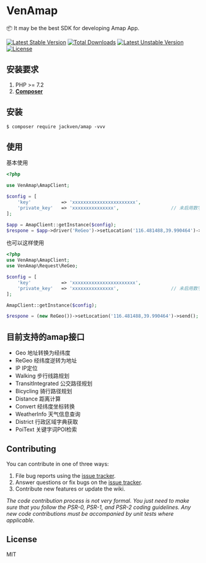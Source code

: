 <h1 >VenAmap</h1>

<p>📦 It may be the best SDK for developing Amap App.</p>

[![Latest Stable Version](https://poser.pugx.org/jackven/amap/v)](//packagist.org/packages/jackven/amap) [![Total Downloads](https://poser.pugx.org/jackven/amap/downloads)](//packagist.org/packages/jackven/amap) [![Latest Unstable Version](https://poser.pugx.org/jackven/amap/v/unstable)](//packagist.org/packages/jackven/amap) [![License](https://poser.pugx.org/jackven/amap/license)](//packagist.org/packages/jackven/amap)

## 安装要求

1. PHP >= 7.2
2. **[Composer](https://getcomposer.org/)**

## 安装

```shell
$ composer require jackven/amap -vvv
```

## 使用

基本使用

```php
<?php

use VenAmap\AmapClient;

$config = [
    'key'           => 'xxxxxxxxxxxxxxxxxxxxxxx',
    'private_key'   => 'xxxxxxxxxxxxxxx',                   // 未启用数字签名不用设置该项
];

$app = AmapClient::getInstance($config);
$respone = $app->driver('ReGeo')->setLocation('116.481488,39.990464')->send();

```

也可以这样使用

```php
<?php
use VenAmap\AmapClient;
use VenAmap\Request\ReGeo;

$config = [
    'key'           => 'xxxxxxxxxxxxxxxxxxxxxxx',
    'private_key'   => 'xxxxxxxxxxxxxxx',                   // 未启用数字签名不用设置该项
];

AmapClient::getInstance($config);

$respone = (new ReGeo())->setLocation('116.481488,39.990464')->send();

```

## 目前支持的amap接口

-  Geo          地址转换为经纬度
-  ReGeo        经纬度逆转为地址
-  IP           IP定位
-  Walking      步行线路规划
-  TransitIntegrated  公交路径规划
-  Bicycling    骑行路径规划
-  Distance     距离计算
-  Convert      经纬度坐标转换
-  WeatherInfo  天气信息查询
-  District     行政区域字典获取
-  PoiText      关键字词POI检索

## Contributing

You can contribute in one of three ways:

1. File bug reports using the [issue tracker](https://github.com/cnjackven/amap/issues).
2. Answer questions or fix bugs on the [issue tracker](https://github.com/cnjackven/amap/issues).
3. Contribute new features or update the wiki.

_The code contribution process is not very formal. You just need to make sure that you follow the PSR-0, PSR-1, and PSR-2 coding guidelines. Any new code contributions must be accompanied by unit tests where applicable._

## License

MIT
